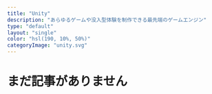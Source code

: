 ```yaml
---
title: "Unity"
description: "あらゆるゲームや没入型体験を制作できる最先端のゲームエンジン"
type: "default"
layout: "single"
color: "hsl(190, 10%, 50%)"
categoryImage: "unity.svg"
---
```


# まだ記事がありません